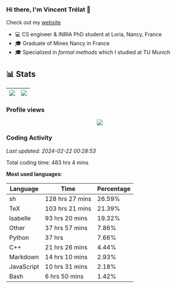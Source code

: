 ### Hi there, I'm Vincent Trélat 👋

Check out my [website](https://vtrelat.github.io)

-   💻 CS engineer & INRIA PhD student at Loria, Nancy, France
-   🎓 Graduate of Mines Nancy in France
-   🎓 Specialized in _formal methods_ which I studied at TU Munich

## 📊 **Stats**

| <img align="center" src="https://readme-stats.clckblog.space/api?username=VTrelat&show_icons=true&include_all_commits=true&theme=tokyonight&hide_border=true" /> | <img align="center" src="https://readme-stats.clckblog.space/api/top-langs/?username=VTrelat&layout=compact&theme=tokyonight&hide_border=true" /> |
| ---------------------------------------------------------------------------------------------------------------------------------------------------------------- | ------------------------------------------------------------------------------------------------------------------------------------------------- |

### Profile views

<p align="center">
 <img src="https://profile-counter.glitch.me/VTrelat/count.svg" />
</p>

<!--automations-->
### Coding Activity
_Last updated: 2024-02-22 00:28:53_

Total coding time: 483 hrs 4 mins

**Most used languages**:

| Language | Time | Percentage |
| ------------- | ------------- | ------------- |
| sh | 128 hrs 27 mins | 26.59% |
| TeX | 103 hrs 21 mins | 21.39% |
| Isabelle | 93 hrs 20 mins | 19.32% |
| Other | 37 hrs 57 mins | 7.86% |
| Python | 37 hrs | 7.66% |
| C++ | 21 hrs 26 mins | 4.44% |
| Markdown | 14 hrs 10 mins | 2.93% |
| JavaScript | 10 hrs 31 mins | 2.18% |
| Bash | 6 hrs 50 mins | 1.42% |

